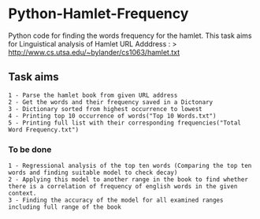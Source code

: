 # Python-Hamlet-Frequency
Python code for finding the words frequency for the hamlet. This task aims for Linguistical analysis of Hamlet
URL Adddress :  > http://www.cs.utsa.edu/~bylander/cs1063/hamlet.txt
## Task aims
    1 - Parse the hamlet book from given URL address
    2 - Get the words and their frequency saved in a Dictonary
    3 - Dictionary sorted from highest occurrence to lowest
    4 - Printing top 10 occurrence of words("Top 10 Words.txt")
    5 - Printing full list with their corresponding frequencies("Total Word Frequency.txt")
 ### To be done
    1 - Regressional analysis of the top ten words (Comparing the top ten words and finding suitable model to check decay)
    2 - Applying this model to another range in the book to find whether there is a correlation of frequency of english words in the given context.
    3 - Finding the accuracy of the model for all examined ranges including full range of the book
